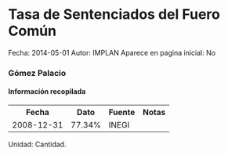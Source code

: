 Tasa de Sentenciados del Fuero Común
=====

Fecha: 2014-05-01
Autor: IMPLAN
Aparece en pagina inicial: No

### Gómez Palacio

#### Información recopilada

<table class="table table-hover table-bordered">
  <tr><th>Fecha</th><th>Dato</th><th>Fuente</th><th>Notas</th></tr>
  <tr><td>2008-12-31</td><td>77.34%</td><td>INEGI</td><td></td></tr>
</table>

Unidad: Cantidad.
